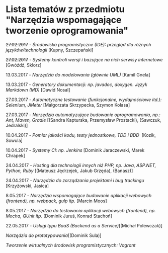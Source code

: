 # Lista tematów z przedmiotu "Narzędzia wspomagające tworzenie oprogramowania"

~~27.02.2017~~ - *Środowiska programistyczne (IDE): przegląd dla różnych języków/technologii* [Kupny, Szczepański]

~~27.02.2017~~ - *Systemy kontroli wersji i bazujące na nich serwisy internetowe* [Gwóźdź, Sklorz]

13.03.2017 - *Narzędzia do modelowania (głównie UML)* [Kamil Gnela]

13.03.2017 - *Generatory dokumentacji: np. javadoc, doxygen. Język Markdown (MD)*  [Dawid Nosal]

27.03.2017 - *Automatyczne testowanie (funkcjonalne, wydajnościowe itd.): Selenium, JMeter* [Małgorzata Skrzypecka, Szymon Kolasa]

27.03.2017 - *Narzędzia automatyzujące budowanie oprogramowania, np.: Ant, Maven, Gradle* [(Sandra Kapturska, Przemysław Prostacki), (Sawczuk, Jedralski)]

10.04.2017 - *Pomiar jakości kodu, testy jednostkowe, TDD i BDD*  [Kozik, Sowula]

10.04.2017 - *Systemy CI: np. Jenkins* [Dominik Jaraczewski, Marek Chrapek]

24.04.2017 - *Hosting dla technologii innych niż PHP, np. Java, ASP.NET, Python, Ruby* [(Mateusz Jędrzejek, Jakub Grzęda), (Banasz)]

24.04.2017 - *Narzędzia do zarządzania projektami i bug trackingu* [Krzyżowski, Jasica]

8.05.2017 - *Narzędzia wspomagające budowanie aplikacji webowych (frontend), np. webpack, gulp itp.* [Marcin Moos]

8.05.2017 - *Narzędzia do testowania aplikacji webowych (frontend), np. Mocha, QUnit itp.* [Dominik Juruś, Konrad Stachoń] 

22.05.2017 - *Usługi typu BaaS (Backend as a Service)*[(Michał Polewczak)]

*Narzędzia do prototypowania*[(Dominik Sula)]

*Tworzenie wirtualnych środowisk programistycznych: Vagrant*



